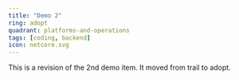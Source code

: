 ```yaml
---
title: "Demo 2"
ring: adopt
quadrant: platforms-and-operations
tags: [coding, backend]
icon: netcore.svg
---
```


This is a revision of the 2nd demo item. It moved from trail to adopt.
